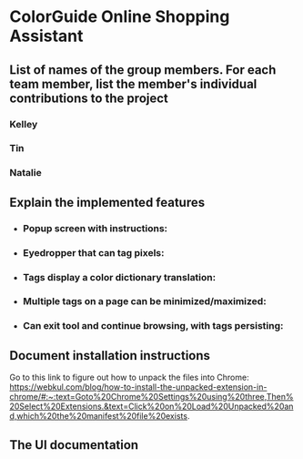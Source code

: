 # ColorGuide Online Shopping Assistant

## List of names of the group members. For each team member, list the member's individual contributions to the project

### Kelley 

### Tin

### Natalie 


## Explain the implemented features
- ### Popup screen with instructions:

- ### Eyedropper that can tag pixels:

- ### Tags display a color dictionary translation:

- ### Multiple tags on a page can be minimized/maximized:
- ### Can exit tool and continue browsing, with tags persisting:

## Document installation instructions

Go to this link to figure out how to unpack the files into Chrome: https://webkul.com/blog/how-to-install-the-unpacked-extension-in-chrome/#:~:text=Goto%20Chrome%20Settings%20using%20three,Then%20Select%20Extensions.&text=Click%20on%20Load%20Unpacked%20and,which%20the%20manifest%20file%20exists. 

## The UI documentation 
 

 
